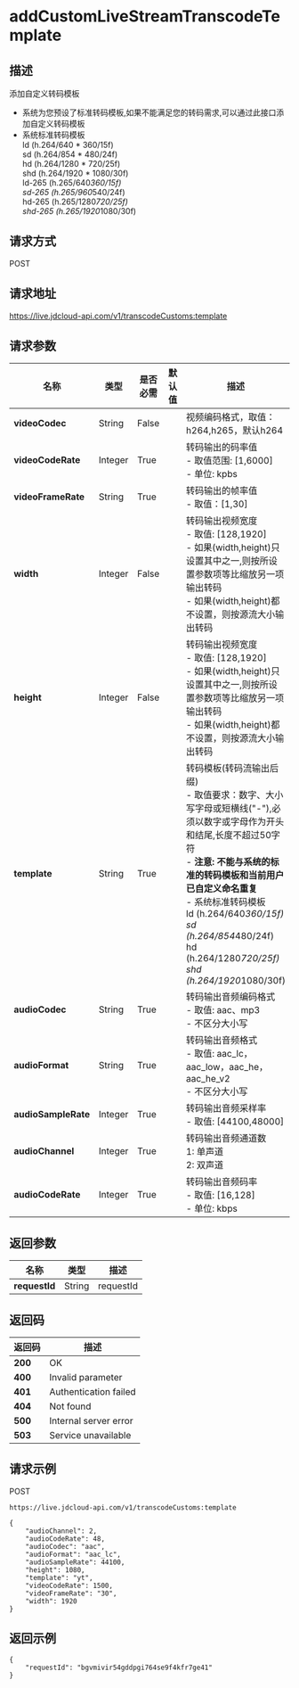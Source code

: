# addCustomLiveStreamTranscodeTemplate


## 描述
添加自定义转码模板
- 系统为您预设了标准转码模板,如果不能满足您的转码需求,可以通过此接口添加自定义转码模板
- 系统标准转码模板<br>
    ld (h.264/640 * 360/15f)<br>
    sd (h.264/854 * 480/24f)<br>
    hd (h.264/1280 * 720/25f)<br>
    shd (h.264/1920 * 1080/30f)<br>
    ld-265 (h.265/640*360/15f)<br>
    sd-265 (h.265/960*540/24f)<br>
    hd-265 (h.265/1280*720/25f)<br>
    shd-265 (h.265/1920*1080/30f)<br>



## 请求方式
POST

## 请求地址
https://live.jdcloud-api.com/v1/transcodeCustoms:template


## 请求参数
|名称|类型|是否必需|默认值|描述|
|---|---|---|---|---|
|**videoCodec**|String|False| |视频编码格式，取值：h264,h265，默认h264<br>|
|**videoCodeRate**|Integer|True| |转码输出的码率值<br>- 取值范围: [1,6000]<br>- 单位: kpbs<br>|
|**videoFrameRate**|String|True| |转码输出的帧率值<br>- 取值：[1,30]<br>|
|**width**|Integer|False| |转码输出视频宽度<br>- 取值: [128,1920]<br>- 如果(width,height)只设置其中之一,则按所设置参数项等比缩放另一项输出转码<br>- 如果(width,height)都不设置，则按源流大小输出转码<br>|
|**height**|Integer|False| |转码输出视频宽度<br>- 取值: [128,1920]<br>- 如果(width,height)只设置其中之一,则按所设置参数项等比缩放另一项输出转码<br>- 如果(width,height)都不设置，则按源流大小输出转码<br>|
|**template**|String|True| |转码模板(转码流输出后缀)<br>- 取值要求：数字、大小写字母或短横线("-"),必须以数字或字母作为开头和结尾,长度不超过50字符<br>- <b>注意: 不能与系统的标准的转码模板和当前用户已自定义命名重复</b><br>- 系统标准转码模板<br>  ld (h.264/640*360/15f)<br>  sd (h.264/854*480/24f)<br>  hd (h.264/1280*720/25f)<br>  shd (h.264/1920*1080/30f)<br>|
|**audioCodec**|String|True| |转码输出音频编码格式<br>- 取值: aac、mp3<br>- 不区分大小写<br>|
|**audioFormat**|String|True| |转码输出音频格式<br>- 取值: aac_lc，aac_low，aac_he，aac_he_v2<br>- 不区分大小写<br>|
|**audioSampleRate**|Integer|True| |转码输出音频采样率<br>- 取值: [44100,48000]<br>|
|**audioChannel**|Integer|True| |转码输出音频通道数<br>  1: 单声道<br>  2: 双声道<br>|
|**audioCodeRate**|Integer|True| |转码输出音频码率<br>- 取值: [16,128]<br>- 单位: kbps<br>|


## 返回参数
|名称|类型|描述|
|---|---|---|
|**requestId**|String|requestId|


## 返回码
|返回码|描述|
|---|---|
|**200**|OK|
|**400**|Invalid parameter|
|**401**|Authentication failed|
|**404**|Not found|
|**500**|Internal server error|
|**503**|Service unavailable|

## 请求示例
POST
```
https://live.jdcloud-api.com/v1/transcodeCustoms:template

```
```
{
    "audioChannel": 2, 
    "audioCodeRate": 48, 
    "audioCodec": "aac", 
    "audioFormat": "aac_lc", 
    "audioSampleRate": 44100, 
    "height": 1080, 
    "template": "yt", 
    "videoCodeRate": 1500, 
    "videoFrameRate": "30", 
    "width": 1920
}
```

## 返回示例
```
{
    "requestId": "bgvmivir54gddpgi764se9f4kfr7ge41"
}
```
